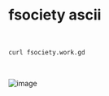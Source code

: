 # fsociety ascii

<br>

```
curl fsociety.work.gd
```
<br>

![image](https://github.com/user-attachments/assets/75c74dd0-124f-46f8-ad9a-30d2e9e24da8)
